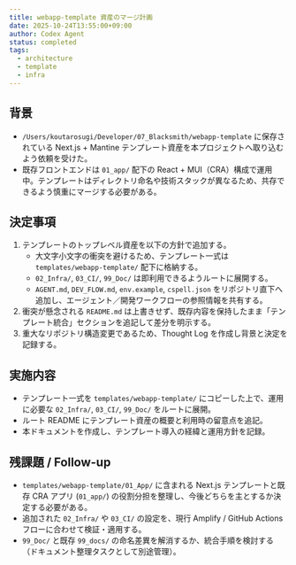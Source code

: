 ```yaml
---
title: webapp-template 資産のマージ計画
date: 2025-10-24T13:55:00+09:00
author: Codex Agent
status: completed
tags:
  - architecture
  - template
  - infra
---
```


## 背景

- `/Users/koutarosugi/Developer/07_Blacksmith/webapp-template` に保存されている Next.js + Mantine テンプレート資産を本プロジェクトへ取り込むよう依頼を受けた。
- 既存フロントエンドは `01_app/` 配下の React + MUI（CRA）構成で運用中。テンプレートはディレクトリ命名や技術スタックが異なるため、共存できるよう慎重にマージする必要がある。

## 決定事項

1. テンプレートのトップレベル資産を以下の方針で追加する。
   - 大文字小文字の衝突を避けるため、テンプレート一式は `templates/webapp-template/` 配下に格納する。
   - `02_Infra/`, `03_CI/`, `99_Doc/` は即利用できるようルートに展開する。
   - `AGENT.md`, `DEV_FLOW.md`, `env.example`, `cspell.json` をリポジトリ直下へ追加し、エージェント／開発ワークフローの参照情報を共有する。
2. 衝突が懸念される `README.md` は上書きせず、既存内容を保持したまま「テンプレート統合」セクションを追記して差分を明示する。
3. 重大なリポジトリ構造変更であるため、Thought Log を作成し背景と決定を記録する。

## 実施内容

- テンプレート一式を `templates/webapp-template/` にコピーした上で、運用に必要な `02_Infra/`, `03_CI/`, `99_Doc/` をルートに展開。
- ルート README にテンプレート資産の概要と利用時の留意点を追記。
- 本ドキュメントを作成し、テンプレート導入の経緯と運用方針を記録。

## 残課題 / Follow-up

- `templates/webapp-template/01_App/` に含まれる Next.js テンプレートと既存 CRA アプリ (`01_app/`) の役割分担を整理し、今後どちらを主とするか決定する必要がある。
- 追加された `02_Infra/` や `03_CI/` の設定を、現行 Amplify / GitHub Actions フローに合わせて検証・適用する。
- `99_Doc/` と既存 `99_docs/` の命名差異を解消するか、統合手順を検討する（ドキュメント整理タスクとして別途管理）。
